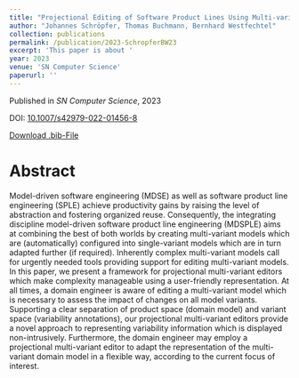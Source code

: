 ```yaml
---
title: "Projectional Editing of Software Product Lines Using Multi-variant Model Editors"
author: "Johannes Schröpfer, Thomas Buchmann, Bernhard Westfechtel"
collection: publications
permalink: /publication/2023-SchropferBW23
excerpt: 'This paper is about '
year: 2023
venue: 'SN Computer Science'
paperurl: ''
---
```


Published in *SN Computer Science*, 2023

DOI: [10.1007/s42979-022-01456-8](https://doi.org/10.1007/s42979-022-01456-8)

[Download .bib-File](https://tbuchmann.github.io/files/SchropferBW23.bib)

Abstract
=====

Model-driven software engineering (MDSE) as well as software product line engineering (SPLE) achieve productivity gains by raising the level of abstraction and fostering organized reuse. Consequently, the integrating discipline model-driven software product line engineering (MDSPLE) aims at combining the best of both worlds by creating multi-variant models which are (automatically) configured into single-variant models which are in turn adapted further (if required). Inherently complex multi-variant models call for urgently needed tools providing support for editing multi-variant models. In this paper, we present a framework for projectional multi-variant editors which make complexity manageable using a user-friendly representation. At all times, a domain engineer is aware of editing a multi-variant model which is necessary to assess the impact of changes on all model variants. Supporting a clear separation of product space (domain model) and variant space (variability annotations), our projectional multi-variant editors provide a novel approach to representing variability information which is displayed non-intrusively. Furthermore, the domain engineer may employ a projectional multi-variant editor to adapt the representation of the multi-variant domain model in a flexible way, according to the current focus of interest.